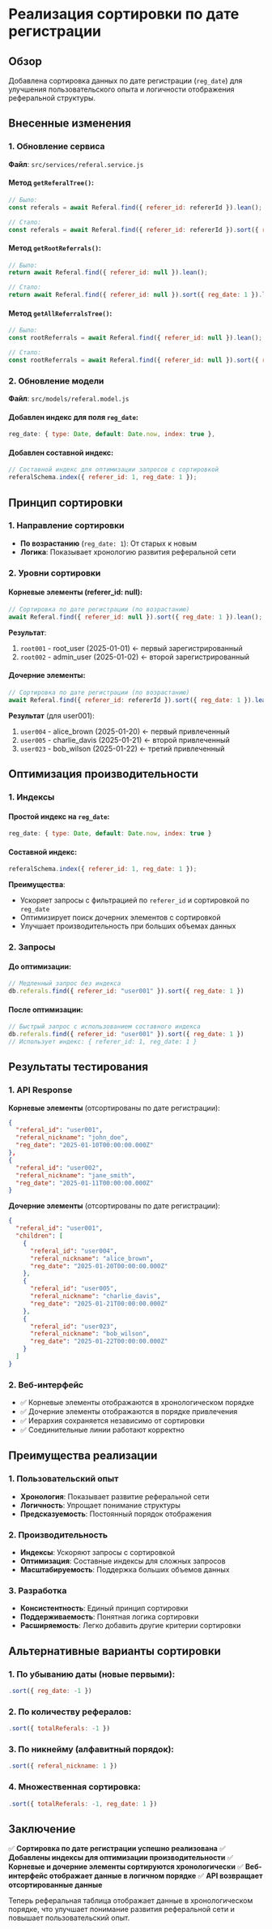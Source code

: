 # Реализация сортировки по дате регистрации

## Обзор

Добавлена сортировка данных по дате регистрации (`reg_date`) для улучшения пользовательского опыта и логичности отображения реферальной структуры.

## Внесенные изменения

### 1. Обновление сервиса

**Файл**: `src/services/referal.service.js`

#### Метод `getReferalTree()`:
```javascript
// Было:
const referals = await Referal.find({ referer_id: refererId }).lean();

// Стало:
const referals = await Referal.find({ referer_id: refererId }).sort({ reg_date: 1 }).lean();
```

#### Метод `getRootReferrals()`:
```javascript
// Было:
return await Referal.find({ referer_id: null }).lean();

// Стало:
return await Referal.find({ referer_id: null }).sort({ reg_date: 1 }).lean();
```

#### Метод `getAllReferralsTree()`:
```javascript
// Было:
const rootReferrals = await Referal.find({ referer_id: null }).lean();

// Стало:
const rootReferrals = await Referal.find({ referer_id: null }).sort({ reg_date: 1 }).lean();
```

### 2. Обновление модели

**Файл**: `src/models/referal.model.js`

#### Добавлен индекс для поля `reg_date`:
```javascript
reg_date: { type: Date, default: Date.now, index: true },
```

#### Добавлен составной индекс:
```javascript
// Составной индекс для оптимизации запросов с сортировкой
referalSchema.index({ referer_id: 1, reg_date: 1 });
```

## Принцип сортировки

### 1. Направление сортировки
- **По возрастанию** (`reg_date: 1`): От старых к новым
- **Логика**: Показывает хронологию развития реферальной сети

### 2. Уровни сортировки

#### Корневые элементы (referer_id: null):
```javascript
// Сортировка по дате регистрации (по возрастанию)
await Referal.find({ referer_id: null }).sort({ reg_date: 1 }).lean();
```

**Результат**:
1. `root001` - root_user (2025-01-01) ← первый зарегистрированный
2. `root002` - admin_user (2025-01-02) ← второй зарегистрированный

#### Дочерние элементы:
```javascript
// Сортировка по дате регистрации (по возрастанию)
await Referal.find({ referer_id: refererId }).sort({ reg_date: 1 }).lean();
```

**Результат** (для user001):
1. `user004` - alice_brown (2025-01-20) ← первый привлеченный
2. `user005` - charlie_davis (2025-01-21) ← второй привлеченный
3. `user023` - bob_wilson (2025-01-22) ← третий привлеченный

## Оптимизация производительности

### 1. Индексы

#### Простой индекс на `reg_date`:
```javascript
reg_date: { type: Date, default: Date.now, index: true }
```

#### Составной индекс:
```javascript
referalSchema.index({ referer_id: 1, reg_date: 1 });
```

**Преимущества**:
- Ускоряет запросы с фильтрацией по `referer_id` и сортировкой по `reg_date`
- Оптимизирует поиск дочерних элементов с сортировкой
- Улучшает производительность при больших объемах данных

### 2. Запросы

#### До оптимизации:
```javascript
// Медленный запрос без индекса
db.referals.find({ referer_id: "user001" }).sort({ reg_date: 1 })
```

#### После оптимизации:
```javascript
// Быстрый запрос с использованием составного индекса
db.referals.find({ referer_id: "user001" }).sort({ reg_date: 1 })
// Использует индекс: { referer_id: 1, reg_date: 1 }
```

## Результаты тестирования

### 1. API Response

**Корневые элементы** (отсортированы по дате регистрации):
```json
{
  "referal_id": "user001",
  "referal_nickname": "john_doe",
  "reg_date": "2025-01-10T00:00:00.000Z"
},
{
  "referal_id": "user002", 
  "referal_nickname": "jane_smith",
  "reg_date": "2025-01-11T00:00:00.000Z"
}
```

**Дочерние элементы** (отсортированы по дате регистрации):
```json
{
  "referal_id": "user001",
  "children": [
    {
      "referal_id": "user004",
      "referal_nickname": "alice_brown",
      "reg_date": "2025-01-20T00:00:00.000Z"
    },
    {
      "referal_id": "user005",
      "referal_nickname": "charlie_davis", 
      "reg_date": "2025-01-21T00:00:00.000Z"
    },
    {
      "referal_id": "user023",
      "referal_nickname": "bob_wilson",
      "reg_date": "2025-01-22T00:00:00.000Z"
    }
  ]
}
```

### 2. Веб-интерфейс

- ✅ Корневые элементы отображаются в хронологическом порядке
- ✅ Дочерние элементы отображаются в порядке привлечения
- ✅ Иерархия сохраняется независимо от сортировки
- ✅ Соединительные линии работают корректно

## Преимущества реализации

### 1. Пользовательский опыт
- **Хронология**: Показывает развитие реферальной сети
- **Логичность**: Упрощает понимание структуры
- **Предсказуемость**: Постоянный порядок отображения

### 2. Производительность
- **Индексы**: Ускоряют запросы с сортировкой
- **Оптимизация**: Составные индексы для сложных запросов
- **Масштабируемость**: Поддержка больших объемов данных

### 3. Разработка
- **Консистентность**: Единый принцип сортировки
- **Поддерживаемость**: Понятная логика сортировки
- **Расширяемость**: Легко добавить другие критерии сортировки

## Альтернативные варианты сортировки

### 1. По убыванию даты (новые первыми):
```javascript
.sort({ reg_date: -1 })
```

### 2. По количеству рефералов:
```javascript
.sort({ totalReferals: -1 })
```

### 3. По никнейму (алфавитный порядок):
```javascript
.sort({ referal_nickname: 1 })
```

### 4. Множественная сортировка:
```javascript
.sort({ totalReferals: -1, reg_date: 1 })
```

## Заключение

✅ **Сортировка по дате регистрации успешно реализована**
✅ **Добавлены индексы для оптимизации производительности**
✅ **Корневые и дочерние элементы сортируются хронологически**
✅ **Веб-интерфейс отображает данные в логичном порядке**
✅ **API возвращает отсортированные данные**

Теперь реферальная таблица отображает данные в хронологическом порядке, что улучшает понимание развития реферальной сети и повышает пользовательский опыт.

